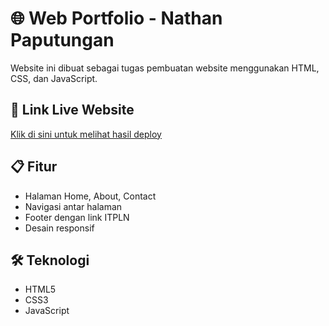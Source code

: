 # 🌐 Web Portfolio - Nathan Paputungan

Website ini dibuat sebagai tugas pembuatan website menggunakan HTML, CSS, dan JavaScript.

## 🔗 Link Live Website
[Klik di sini untuk melihat hasil deploy](https://natangit137.github.io/web-portfolio/)

## 📋 Fitur
- Halaman Home, About, Contact
- Navigasi antar halaman
- Footer dengan link ITPLN
- Desain responsif

## 🛠️ Teknologi
- HTML5
- CSS3
- JavaScript
